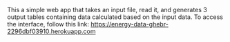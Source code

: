 This a simple web app that takes an input file, read it, and generates 3 output tables containing data calculated based on the input data. To access the interface, follow this link:
https://energy-data-ghebr-2296dbf03910.herokuapp.com
